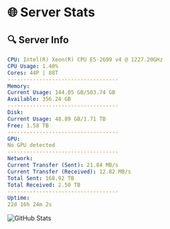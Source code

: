 # 🌐 Server Stats
## 🔍 Server Info
```yaml
CPU: Intel(R) Xeon(R) CPU E5-2699 v4 @ 1227.20GHz
CPU Usage: 1.40%
Cores: 44P | 88T
-----------------------------------
Memory:
Current Usage: 144.05 GB/503.74 GB
Available: 356.24 GB
-----------------------------------
Disk:
Current Usage: 48.89 GB/1.71 TB
Free: 1.58 TB
-----------------------------------
GPU:
No GPU detected
-----------------------------------
Network:
Current Transfer (Sent): 21.84 MB/s
Current Transfer (Received): 12.82 MB/s
Total Sent: 168.92 TB
Total Received: 2.50 TB
-----------------------------------
Uptime:
22d 16h 24m 2s
```
![GitHub Stats](https://img.shields.io/badge/Updated-2025-03-02_15:07:20-blue)